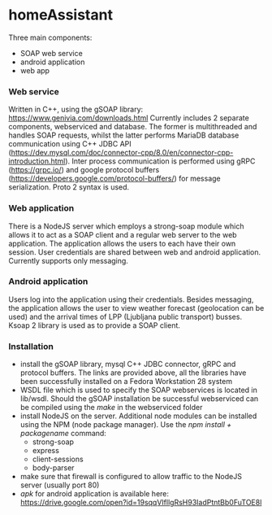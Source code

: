 # homeAssistant

Three main components:
 - SOAP web service
 - android application
 - web app

### Web service
Written in C++, using the gSOAP library: https://www.genivia.com/downloads.html
Currently includes 2 separate components, webserviced and database. The former is multithreaded and handles SOAP requests, whilst the latter performs MariaDB database communication using C++ JDBC API (https://dev.mysql.com/doc/connector-cpp/8.0/en/connector-cpp-introduction.html). Inter process communication is performed using gRPC (https://grpc.io/) and google protocol buffers (https://developers.google.com/protocol-buffers/) for message serialization. Proto 2 syntax is used.

### Web application
There is a NodeJS server which employs a strong-soap module which allows it to act as a SOAP client and a regular web server to the web application. The application allows the users to each have their own session. User credentials are shared between web and android application. Currently supports only messaging.

### Android application
Users log into the application using their credentials. Besides messaging, the application allows the user to view weather forecast (geolocation can be used) and the arrival times of LPP (Ljubljana public transport) busses. Ksoap 2 library is used as to provide a SOAP client.

### Installation
- install the gSOAP library, mysql C++ JDBC connector, gRPC and protocol buffers. The links are provided above, all the libraries have been successfully installed on a Fedora Workstation 28 system
- WSDL file which is used to specify the SOAP webservices is located in lib/wsdl. Should the gSOAP installation be successful webserviced can be compiled using the *make* in the webserviced folder
- install NodeJS on the server. Additional node modules can be installed using the NPM (node package manager). Use the *npm install + packagename* command:
  - strong-soap
  - express
  - client-sessions
  - body-parser
 - make sure that firewall is configured to allow traffic to the NodeJS server (usually port 80)
 - *apk* for android application is available here:  https://drive.google.com/open?id=19sqqVIfllgRsH93IadPtntBb0FuTOE8l
